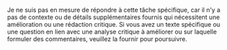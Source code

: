 Je ne suis pas en mesure de répondre à cette tâche spécifique, car il n'y a pas de contexte ou de détails supplémentaires fournis qui nécessitent une amélioration ou une rédaction critique. Si vous avez un texte spécifique ou une question en lien avec une analyse critique à améliorer ou sur laquelle formuler des commentaires, veuillez la fournir pour poursuivre.